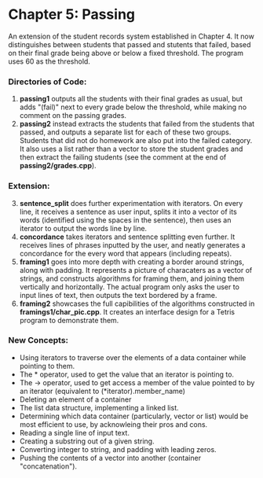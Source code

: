 # Chapter 5: Passing

An extension of the student records system established in Chapter 4. It now distinguishes between students that passed and stutents that failed, based on their final grade being above or below a fixed threshold. The program uses 60 as the threshold.

### Directories of Code:
1) **passing1** outputs all the students with their final grades as usual, but adds "(fail)" next to every grade below the threshold, while making no comment on the passing grades.
2) **passing2** instead extracts the students that failed from the students that passed, and outputs a separate list for each of these two groups. Students that did not do homework are also put into the failed category. It also uses a list rather than a vector to store the student grades and then extract the failing students (see the comment at the end of **passing2/grades.cpp**).
### Extension:
3) **sentence_split** does further experimentation with iterators. On every line, it receives a sentence as user input, splits it into a vector of its words (identified using the spaces in the sentence), then uses an iterator to output the words line by line.
4) **concordance** takes iterators and sentence splitting even further. It receives lines of phrases inputted by the user, and neatly generates a concordance for the every word that appears (including repeats).
5) **framing1** goes into more depth with creating a border around strings, along with padding. It represents a picture of characaters as a vector of strings, and constructs algorithms for framing them, and joining them vertically and horizontally. The actual program only asks the user to input lines of text, then outputs the text bordered by a frame.
6) **framing2** showcases the full capibilities of the algorithms constructed in **framings1/char_pic.cpp**. It creates an interface design for a Tetris program to demonstrate them.
### New Concepts:
* Using iterators to traverse over the elements of a data container while pointing to them.
* The * operator, used to get the value that an iterator is pointing to.
* The -> operator, used to get access a member of the value pointed to by an iterator (equivalent to (*iterator).member_name)
* Deleting an element of a container
* The list data structure, implementing a linked list.
* Determining which data container (particularly, vector or list) would be most efficient to use, by acknowleing their pros and cons.
* Reading a single line of input text.
* Creating a substring out of a given string.
* Converting integer to string, and padding with leading zeros.
* Pushing the contents of a vector into another (container "concatenation").
